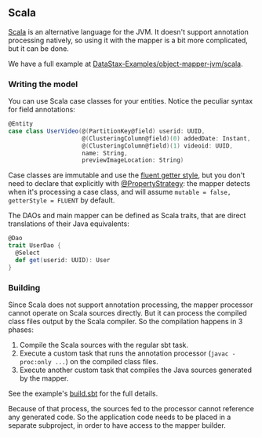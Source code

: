 ## Scala

[Scala](https://www.scala-lang.org/) is an alternative language for the JVM. It doesn't support
annotation processing natively, so using it with the mapper is a bit more complicated, but it can be
done.

We have a full example at [DataStax-Examples/object-mapper-jvm/scala].

### Writing the model

You can use Scala case classes for your entities. Notice the peculiar syntax for field annotations:

```scala
@Entity
case class UserVideo(@(PartitionKey@field) userid: UUID,
                     @(ClusteringColumn@field)(0) addedDate: Instant,
                     @(ClusteringColumn@field)(1) videoid: UUID,
                     name: String,
                     previewImageLocation: String)
```

Case classes are immutable and use the [fluent getter style](../../entities#getter-style), but you
don't need to declare that explicitly with [@PropertyStrategy]: the mapper detects when it's
processing a case class, and will assume `mutable = false, getterStyle = FLUENT` by default.

The DAOs and main mapper can be defined as Scala traits, that are direct translations of their Java
equivalents:

```scala
@Dao
trait UserDao {
  @Select
  def get(userid: UUID): User
}
```

### Building

Since Scala does not support annotation processing, the mapper processor cannot operate on Scala
sources directly. But it can process the compiled class files output by the Scala compiler. So the
compilation happens in 3 phases:

1. Compile the Scala sources with the regular sbt task.
2. Execute a custom task that runs the annotation processor (`javac -proc:only ...`) on the compiled
   class files.
3. Execute another custom task that compiles the Java sources generated by the mapper.

See the example's [build.sbt] for the full details.

Because of that process, the sources fed to the processor cannot reference any generated code. So
the application code needs to be placed in a separate subproject, in order to have access to the
mapper builder.

[DataStax-Examples/object-mapper-jvm/scala]: https://github.com/DataStax-Examples/object-mapper-jvm/tree/master/scala
[build.sbt]: https://github.com/DataStax-Examples/object-mapper-jvm/blob/master/scala/build.sbt

[@PropertyStrategy]: https://docs.datastax.com/en/drivers/java/4.8/com/datastax/oss/driver/api/mapper/annotations/PropertyStrategy.html
